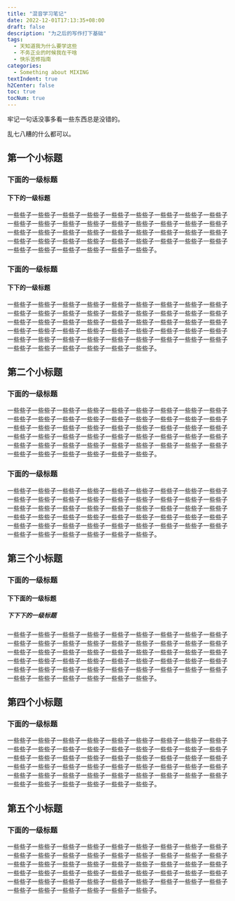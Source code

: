 ```yaml
---
title: "混音学习笔记" 
date: 2022-12-01T17:13:35+08:00
draft: false
description: "为之后的写作打下基础"
tags:
  - 天知道我为什么要学这些
  - 不务正业的时候我在干啥
  - 快乐苦修指南
categories:
  - Something about MIXING
textIndent: true
h2Center: false
toc: true
tocNum: true
---
```


牢记一句话没事多看一些东西总是没错的。

乱七八糟的什么都可以。

## 第一个小标题

### 下面的一级标题

#### 下下的一级标题

一些些子一些些子一些些子一些些子一些些子一些些子一些些子一些些子一些些子一些些子一些些子一些些子一些些子一些些子一些些子一些些子一些些子一些些子一些些子一些些子一些些子一些些子一些些子一些些子一些些子一些些子一些些子一些些子一些些子一些些子一些些子一些些子一些些子一些些子一些些子一些些子一些些子一些些子一些些子一些些子一些些子一些些子。

### 下面的一级标题

#### 下下的一级标题

一些些子一些些子一些些子一些些子一些些子一些些子一些些子一些些子一些些子一些些子一些些子一些些子一些些子一些些子一些些子一些些子一些些子一些些子一些些子一些些子一些些子一些些子一些些子一些些子一些些子一些些子一些些子一些些子一些些子一些些子一些些子一些些子一些些子一些些子一些些子一些些子一些些子一些些子一些些子一些些子一些些子一些些子一些些子一些些子一些些子一些些子一些些子一些些子一些些子一些些子一些些子。

## 第二个小标题

### 下面的一级标题

一些些子一些些子一些些子一些些子一些些子一些些子一些些子一些些子一些些子一些些子一些些子一些些子一些些子一些些子一些些子一些些子一些些子一些些子一些些子一些些子一些些子一些些子一些些子一些些子一些些子一些些子一些些子一些些子一些些子一些些子一些些子一些些子一些些子一些些子一些些子一些些子一些些子一些些子一些些子一些些子一些些子一些些子一些些子一些些子一些些子一些些子一些些子一些些子一些些子一些些子一些些子。

### 下面的一级标题

一些些子一些些子一些些子一些些子一些些子一些些子一些些子一些些子一些些子一些些子一些些子一些些子一些些子一些些子一些些子一些些子一些些子一些些子一些些子一些些子一些些子一些些子一些些子一些些子一些些子一些些子一些些子一些些子一些些子一些些子一些些子一些些子一些些子一些些子一些些子一些些子一些些子一些些子一些些子一些些子一些些子一些些子一些些子一些些子一些些子一些些子一些些子一些些子一些些子一些些子一些些子。

## 第三个小标题

### 下面的一级标题

#### 下下面的一级标题

##### 下下下的一级标题

一些些子一些些子一些些子一些些子一些些子一些些子一些些子一些些子一些些子一些些子一些些子一些些子一些些子一些些子一些些子一些些子一些些子一些些子一些些子一些些子一些些子一些些子一些些子一些些子一些些子一些些子一些些子一些些子一些些子一些些子一些些子一些些子一些些子一些些子一些些子一些些子一些些子一些些子一些些子一些些子一些些子一些些子一些些子一些些子一些些子一些些子一些些子一些些子一些些子一些些子一些些子。

## 第四个小标题

### 下面的一级标题

一些些子一些些子一些些子一些些子一些些子一些些子一些些子一些些子一些些子一些些子一些些子一些些子一些些子一些些子一些些子一些些子一些些子一些些子一些些子一些些子一些些子一些些子一些些子一些些子一些些子一些些子一些些子一些些子一些些子一些些子一些些子一些些子一些些子一些些子一些些子一些些子一些些子一些些子一些些子一些些子一些些子一些些子一些些子一些些子一些些子一些些子一些些子一些些子一些些子一些些子一些些子。

## 第五个小标题

### 下面的一级标题

一些些子一些些子一些些子一些些子一些些子一些些子一些些子一些些子一些些子一些些子一些些子一些些子一些些子一些些子一些些子一些些子一些些子一些些子一些些子一些些子一些些子一些些子一些些子一些些子一些些子一些些子一些些子一些些子一些些子一些些子一些些子一些些子一些些子一些些子一些些子一些些子一些些子一些些子一些些子一些些子一些些子一些些子一些些子一些些子一些些子一些些子一些些子一些些子一些些子一些些子一些些子。

